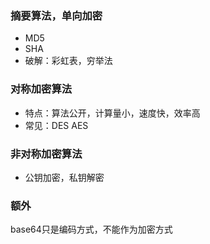 ### 摘要算法，单向加密
- MD5
- SHA 
- 破解：彩虹表，穷举法

### 对称加密算法
- 特点：算法公开，计算量小，速度快，效率高
- 常见：DES AES


### 非对称加密算法
- 公钥加密，私钥解密


### 额外
base64只是编码方式，不能作为加密方式
